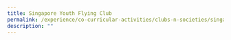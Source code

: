 ```yaml
---
title: Singapore Youth Flying Club
permalink: /experience/co-curricular-activities/clubs-n-societies/singapore-youth-flying-club
description: ""
---
```


